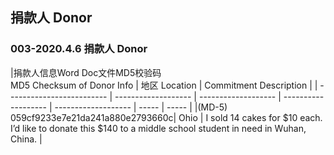## 捐款人 Donor

### 003-2020.4.6 捐款人 Donor                   

|捐款人信息Word Doc文件MD5校验码 <br> MD5 Checksum of Donor Info                   | 地区 Location    | Commitment Description  |
| ------------------------- | ------------------- | ------------------- | ------------------- | ------------------- | ----- | ----- |
|(MD-5) 059cf9233e7e21da241a880e2793660c| Ohio        |  I sold 14 cakes for $10 each. I’d like to donate this $140 to a middle school student in need in Wuhan, China.               |
